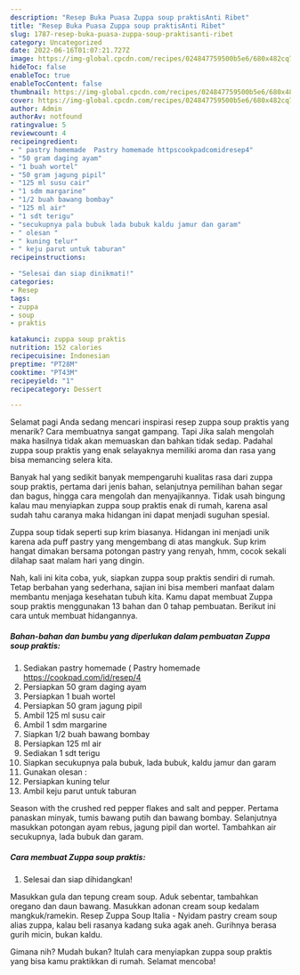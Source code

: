 ```yaml
---
description: "Resep Buka Puasa Zuppa soup praktisAnti Ribet"
title: "Resep Buka Puasa Zuppa soup praktisAnti Ribet"
slug: 1787-resep-buka-puasa-zuppa-soup-praktisanti-ribet
category: Uncategorized
date: 2022-06-16T01:07:21.727Z
image: https://img-global.cpcdn.com/recipes/024847759500b5e6/680x482cq70/zuppa-soup-praktis-foto-resep-utama.jpg
hideToc: false
enableToc: true
enableTocContent: false
thumbnail: https://img-global.cpcdn.com/recipes/024847759500b5e6/680x482cq70/zuppa-soup-praktis-foto-resep-utama.jpg
cover: https://img-global.cpcdn.com/recipes/024847759500b5e6/680x482cq70/zuppa-soup-praktis-foto-resep-utama.jpg
author: Admin
authorAv: notfound
ratingvalue: 5
reviewcount: 4
recipeingredient:
- " pastry homemade  Pastry homemade httpscookpadcomidresep4"
- "50 gram daging ayam"
- "1 buah wortel"
- "50 gram jagung pipil"
- "125 ml susu cair"
- "1 sdm margarine"
- "1/2 buah bawang bombay"
- "125 ml air"
- "1 sdt terigu"
- "secukupnya pala bubuk lada bubuk kaldu jamur dan garam"
- " olesan "
- " kuning telur"
- " keju parut untuk taburan"
recipeinstructions:

- "Selesai dan siap dinikmati!"
categories:
- Resep
tags:
- zuppa
- soup
- praktis

katakunci: zuppa soup praktis 
nutrition: 152 calories
recipecuisine: Indonesian
preptime: "PT28M"
cooktime: "PT43M"
recipeyield: "1"
recipecategory: Dessert

---
```



Selamat pagi Anda sedang mencari inspirasi resep zuppa soup praktis yang menarik? Cara membuatnya sangat gampang. Tapi Jika salah mengolah maka hasilnya tidak akan memuaskan dan bahkan tidak sedap. Padahal zuppa soup praktis yang enak selayaknya memiliki aroma dan rasa yang bisa memancing selera kita.


Banyak hal yang sedikit banyak mempengaruhi kualitas rasa dari zuppa soup praktis, pertama dari jenis bahan, selanjutnya pemilihan bahan segar dan bagus, hingga cara mengolah dan menyajikannya. Tidak usah bingung kalau mau menyiapkan zuppa soup praktis enak di rumah, karena asal sudah tahu caranya maka hidangan ini dapat menjadi suguhan spesial.

Zuppa soup tidak seperti sup krim biasanya. Hidangan ini menjadi unik karena ada puff pastry yang mengembang di atas mangkuk. Sup krim hangat dimakan bersama potongan pastry yang renyah, hmm, cocok sekali dilahap saat malam hari yang dingin.


Nah, kali ini kita coba, yuk, siapkan zuppa soup praktis sendiri di rumah. Tetap berbahan yang sederhana, sajian ini bisa memberi manfaat dalam membantu menjaga kesehatan tubuh kita. Kamu dapat membuat Zuppa soup praktis menggunakan 13 bahan dan 0 tahap pembuatan. Berikut ini cara untuk membuat hidangannya.

<!--inarticleads1-->

##### Bahan-bahan dan bumbu yang diperlukan dalam pembuatan Zuppa soup praktis:

1. Sediakan  pastry homemade ( Pastry homemade https://cookpad.com/id/resep/4
1. Persiapkan 50 gram daging ayam
1. Persiapkan 1 buah wortel
1. Persiapkan 50 gram jagung pipil
1. Ambil 125 ml susu cair
1. Ambil 1 sdm margarine
1. Siapkan 1/2 buah bawang bombay
1. Persiapkan 125 ml air
1. Sediakan 1 sdt terigu
1. Siapkan secukupnya pala bubuk, lada bubuk, kaldu jamur dan garam
1. Gunakan  olesan :
1. Persiapkan  kuning telur
1. Ambil  keju parut untuk taburan


Season with the crushed red pepper flakes and salt and pepper. Pertama panaskan minyak, tumis bawang putih dan bawang bombay. Selanjutnya masukkan potongan ayam rebus, jagung pipil dan wortel. Tambahkan air secukupnya, lada bubuk dan garam. 

<!--inarticleads2-->

##### Cara membuat Zuppa soup praktis:


1. Selesai dan siap dihidangkan!

Masukkan gula dan tepung cream soup. Aduk sebentar, tambahkan oregano dan daun bawang. Masukkan adonan cream soup kedalam mangkuk/ramekin. Resep Zuppa Soup Italia - Nyidam pastry cream soup alias zuppa, kalau beli rasanya kadang suka agak aneh. Gurihnya berasa gurih micin, bukan kaldu. 

Gimana nih? Mudah bukan? Itulah cara menyiapkan zuppa soup praktis yang bisa kamu praktikkan di rumah. Selamat mencoba!
